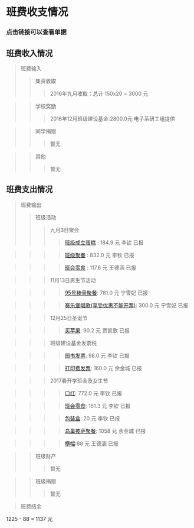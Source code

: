 # 班费收支情况
### 点击链接可以查看单据

## 班费收入情况

> 班费输入
>> 集资收取
>>> 2016年九月收取：总计 150x20 = 3000 元

>> 学校奖励
>>> 2016年12月班级建设基金:2800.0元  电子系研工组提供

>> 同学捐赠
>>> 暂无

>> 其他
>>> 暂无

## 班费支出情况
> 班费输出
>> 班级活动
>>> 九月3日聚会
>>>> [班级成立蛋糕](./receipt/20160903cake.jpg)	: 184.9 元 	李钦 	已报

>>>> [班级聚餐](./receipt/20160903dinner.jpg)	: 832.0 元 	李钦 	已报

>>>> [班会零食](./receipt/20160903snack.jpg) : 117.6 元    王德涵 已报

>>> 11月13日男生节活动

>>>> [95号棒骨聚餐](./receipt/201601113dinner.jpg): 781.0 元	宁雪妃 已报

>>>> [赛乐堡唱歌(享受优惠不能开票)](./receipt/null.png): 300.0 元	宁雪妃 已报

>>> 12月25日圣诞节

>>>> [买苹果](./receipt/20161225apple.jpg): 90.2 元   贾凯歌 已报

>>> 班级建设基金发票税

>>>> [图书发票](./receipt/null.png): 98.0 元     李钦    已报

>>>> [打印费发票](./receipt/null.png): 160.0 元     余金城     已报

>>> 2017春开学班会及女生节

>>>> [口红](./receipt/20170307lipstick.jpg):  772.0 元     李钦    已报

>>>> [班会零食](./receipt/20170305snack.jpg):  161.3 元     李钦    已报

>>>> [包装盒](./receipt/20170307package.jpg):  20 元     李钦    已报

>>>> [乌巢披萨聚餐](./receipt/20170310dinner.jpg): 1058 元  余金城 已报

>>>> [横幅](./receipt/null.png):88 元		王德涵	已报

>> 班级财产
>>> 暂无

>> 班级捐赠
>>> 暂无

> 班费结余

1225 - 88 = 1137 元
